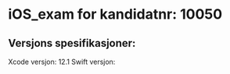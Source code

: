 # iOS_exam for kandidatnr:     10050

## Versjons spesifikasjoner:
Xcode versjon: 12.1
Swift versjon:
